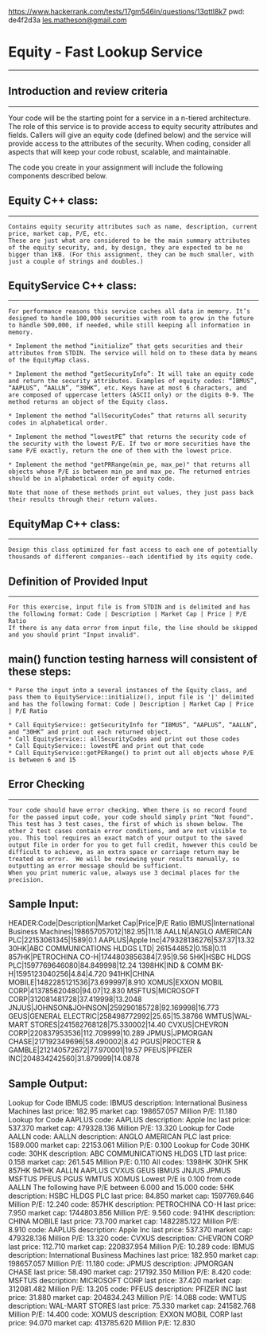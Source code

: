 https://www.hackerrank.com/tests/17gm546in/questions/13qttl8k7
pwd: de4f2d3a
les.matheson@gmail.com



# Equity - Fast Lookup Service
------------------------------

## Introduction and review criteria
-----------------------------------
 

Your code will be the starting point for a service in a n-tiered architecture. The role of this service is to provide access to equity security attributes and fields. Callers will give an equity code (defined below) and the service will provide access to the attributes of the security. When coding, consider all aspects that will keep your code robust, scalable, and maintainable.

The code you create in your assignment will include the following components described below.

 


## Equity C++ class:
--------------------

    Contains equity security attributes such as name, description, current price, market cap, P/E, etc.
    These are just what are considered to be the main summary attributes of the equity security, and, by design, they are expected to be no bigger than 1KB. (For this assignment, they can be much smaller, with just a couple of strings and doubles.)

 


## EquityService C++ class:
---------------------------

    For performance reasons this service caches all data in memory. It’s designed to handle 100,000 securities with room to grow in the future to handle 500,000, if needed, while still keeping all information in memory.

    * Implement the method “initialize” that gets securities and their attributes from STDIN. The service will hold on to these data by means of the EquityMap class.

    * Implement the method “getSecurityInfo”: It will take an equity code and return the security attributes. Examples of equity codes: “IBMUS”, “AAPLUS”, “AALLN”, “30HK”, etc. Keys have at most 6 characters, and are composed of uppercase letters (ASCII only) or the digits 0-9. The method returns an object of the Equity class.

    * Implement the method “allSecurityCodes” that returns all security codes in alphabetical order.

    * Implement the method “lowestPE” that returns the security code of the security with the lowest P/E. If two or more securities have the same P/E exactly, return the one of them with the lowest price.

    * Implement the method "getPRRange(min_pe, max_pe)" that returns all objects whose P/E is between min_pe and max_pe. The returned entries should be in alphabetical order of equity code.

    Note that none of these methods print out values, they just pass back their results through their return values.

 

## EquityMap C++ class:
------------------------

    Design this class optimized for fast access to each one of potentially thousands of different companies--each identified by its equity code.



## Definition of Provided Input
--------------------------------

    For this exercise, input file is from STDIN and is delimited and has the following format: Code | Description | Market Cap | Price | P/E Ratio
    If there is any data error from input file, the line should be skipped and you should print "Input invalid".

 

main() function testing harness will consistent of these steps:
---------------------------------------------------------------

    * Parse the input into a several instances of the Equity class, and pass them to EquityService::initialize(), input file is '|' delimited and has the following format: Code | Description | Market Cap | Price | P/E Ratio
    
    * Call EquityService:: getSecurityInfo for “IBMUS”, “AAPLUS”, “AALLN”, and “30HK” and print out each returned object.
    * Call EquityService:: allSecurityCodes and print out those codes
    * Call EquityService:: lowestPE and print out that code
    * Call EquityService::getPERange() to print out all objects whose P/E is between 6 and 15

 

 

## Error Checking
-----------------
 

    Your code should have error checking. When there is no record found for the passed input code, your code should simply print "Not found".
    This test has 3 test cases, the first of which is shown below. The other 2 test cases contain error conditions, and are not visible to you. This tool requires an exact match of your output to the saved output file in order for you to get full credit, however this could be difficult to achieve, as an extra space or carriage return may be treated as error.  We will be reviewing your results manually, so outputting an error message should be sufficient. 
    When you print numeric value, always use 3 decimal places for the precision.

 

Sample Input:
-------------
 

HEADER:Code|Description|Market Cap|Price|P/E Ratio
IBMUS|International Business Machines|198657057012|182.95|11.18
AALLN|ANGLO AMERICAN PLC|22153061345|1589|0.1
AAPLUS|Apple Inc|479328136276|537.37|13.32
30HK|ABC COMMUNICATIONS HLDGS LTD| 261544852|0.158|0.11
857HK|PETROCHINA CO-H|1744803856384|7.95|9.56
5HK|HSBC HLDGS PLC|1597769646080|84.849998|12.24
1398HK|IND & COMM BK-H|1595123040256|4.84|4.720
941HK|CHINA MOBILE|1482285121536|73.699997|8.910
XOMUS|EXXON MOBIL CORP|413785620480|94.07|12.830
MSFTUS|MICROSOFT CORP|312081481728|37.419998|13.2048
JNJUS|JOHNSON&JOHNSON|259290185728|92.169998|16.773
GEUS|GENERAL ELECTRIC|258498772992|25.65|15.38766
WMTUS|WAL-MART STORES|241582768128|75.330002|14.40
CVXUS|CHEVRON CORP|220837953536|112.709999|10.289
JPMUS|JPMORGAN CHASE|217192349696|58.490002|8.42
PGUS|PROCTER & GAMBLE|212140572672|77.970001|19.57
PFEUS|PFIZER INC|204834242560|31.879999|14.0878

 

Sample Output:
--------------
 

Lookup for Code IBMUS
code: IBMUS description: International Business Machines last price: 182.95 market cap: 198657.057 Million  P/E: 11.180
Lookup for Code AAPLUS
code: AAPLUS description: Apple Inc last price: 537.370 market cap: 479328.136 Million  P/E: 13.320
Lookup for Code AALLN
code: AALLN description: ANGLO AMERICAN PLC last price: 1589.000 market cap: 22153.061 Million  P/E: 0.100
Lookup for Code 30HK
code: 30HK description: ABC COMMUNICATIONS HLDGS LTD last price: 0.158 market cap: 261.545 Million  P/E: 0.110
All codes:
1398HK
30HK
5HK
857HK
941HK
AALLN
AAPLUS
CVXUS
GEUS
IBMUS
JNJUS
JPMUS
MSFTUS
PFEUS
PGUS
WMTUS
XOMUS
Lowest P/E is 0.100 from code AALLN
The following have P/E between 6.000 and 15.000
code: 5HK description: HSBC HLDGS PLC last price: 84.850 market cap: 1597769.646 Million  P/E: 12.240
code: 857HK description: PETROCHINA CO-H last price: 7.950 market cap: 1744803.856 Million  P/E: 9.560
code: 941HK description: CHINA MOBILE last price: 73.700 market cap: 1482285.122 Million  P/E: 8.910
code: AAPLUS description: Apple Inc last price: 537.370 market cap: 479328.136 Million  P/E: 13.320
code: CVXUS description: CHEVRON CORP last price: 112.710 market cap: 220837.954 Million  P/E: 10.289
code: IBMUS description: International Business Machines last price: 182.950 market cap: 198657.057 Million  P/E: 11.180
code: JPMUS description: JPMORGAN CHASE last price: 58.490 market cap: 217192.350 Million  P/E: 8.420
code: MSFTUS description: MICROSOFT CORP last price: 37.420 market cap: 312081.482 Million  P/E: 13.205
code: PFEUS description: PFIZER INC last price: 31.880 market cap: 204834.243 Million  P/E: 14.088
code: WMTUS description: WAL-MART STORES last price: 75.330 market cap: 241582.768 Million  P/E: 14.400
code: XOMUS description: EXXON MOBIL CORP last price: 94.070 market cap: 413785.620 Million  P/E: 12.830

 


